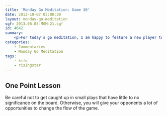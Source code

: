 ```yaml
---
title: 'Monday Go Meditation: Game 30'
date: 2013-10-07 05:00:30
layout: monday-go-meditation
sgf: 2013.08.05-MGM-21.sgf
id: 4042
summary:
	<p>For today's go meditation, I am happy to feature a new player to the reviews: RisingStar! At his request, I will be going through an even game that I played with him recently. Overall, RisingStar played very well and surprised me numerous times with his decisions to take critical points and to give me an easy win. In fact, I would have to say that there were a number of times where I was at a rather disadvantageous position and might have lost if he had just been a bit more aggressive. Nonetheless, a job well done to RisingStar and I hope that you enjoy this review.</p>
categories:
	- Commentaries
	- Monday Go Meditation
tags:
	- kifu
	- risingstar
---
```


## One Point Lesson

Be careful not to get caught up in small plays that have little to no significance on the board. Otherwise, you will give your opponents a lot of opportunities to change the flow of the game.

